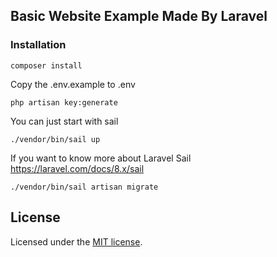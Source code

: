 ## Basic Website Example Made By Laravel

### Installation

```
composer install
```

Copy the .env.example to .env 

```
php artisan key:generate
```

You can just start with sail 

```
./vendor/bin/sail up
```

If you want to know more about Laravel Sail https://laravel.com/docs/8.x/sail

```
./vendor/bin/sail artisan migrate
```

## License

Licensed under the [MIT license](http://opensource.org/licenses/MIT).
